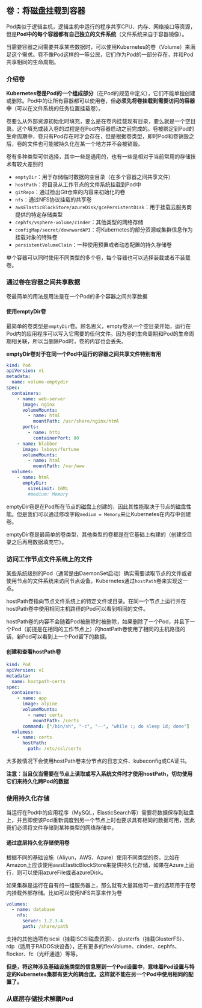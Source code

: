 卷：将磁盘挂载到容器
-------------------------------

Pod类似于逻辑主机，逻辑主机中运行的程序共享CPU、内存、网络接口等资源，但是**Pod中的每个容器都有自己独立的文件系统**（文件系统来自于容器镜像）。

当需要容器之间需要共享某些数据时，可以使用Kubernetes的卷（Volume）来满足这个需求。卷不像Pod这样的一等公民，它们作为Pod的一部分存在，并和Pod共享相同的生命周期。



### 介绍卷

**Kubernetes卷是Pod的一个组成部分**（在Pod的规范中定义），它们不能单独创建或删除。Pod中的让所有容器都可以使用卷，但**必须先将卷挂载到需要访问的容器中**（可以在文件系统的任务位置挂载卷）。

卷要么从外部资源初始化时填充，要么是在卷内挂载现有目录，要么就是一个空目录。这个填充或装入卷的过程是在Pod内容器启动之前完成的。卷被绑定到Pod的生命周期中，卷只有Pod存在时才会存在，但是根据卷类型，即时Pod和卷销毁之后，卷的文件也可能被持久化在某一个地方并不会被销毁。

卷有多种类型可供选择，其中一些是通用的，也有一些是相对于当前常用的存储技术有较大差别的

* `emptyDir`：用于存储临时数据的空目录（在多个容器之间共享文件）
* `hostPath`：将目录从工作节点的文件系统挂载到Pod中
* `gitRepo`：通过检出Git仓库的内容来初始化的卷
* `nfs`：通过NFS协议挂载的共享卷
* `awsElasticBlockStore/azureDisk/gcePersistentDisk`：用于挂载云服务商提供的特定存储类型
* `cephfs/vsphere-volume/cinder`：其他类型的网络存储
* `configMap/secret/downwardAPI`：将Kubernetes的部分资源或集群信息作为挂载对象的特殊卷
* `persistentVolumeClain`：一种使用预置或者动态配置的持久存储卷

单个容器可以同时使用不同类型的多个卷，每个容器也可以选择装载或者不装载卷。



### 通过卷在容器之间共享数据

卷最简单的用法是用法是在一个Pod的多个容器之间共享数据

#### 使用emptyDir卷

最简单的卷类型是`emptyDir`卷。顾名思义，empty卷从一个空目录开始，运行在Pod内的应用程序可以写入它需要的任何文件。因为卷的生命周期和Pod的生命周期相关联，所以当删除Pod时，卷的内容也会丢失。

**emptyDir卷对于在同一个Pod中运行的容器之间共享文件特别有用**

```yaml
kind: Pod
apiVersion: v1
metadata:
  name: volume-emptydir
spec:
  containers:
    - name: web-server
      image: nginx
      volumeMounts:
        - name: html
          mountPath: /usr/share/nginx/html
      ports:
        - name: http
          containerPort: 80
    - name: blabber
      image: laboys/fortune
      volumeMounts:
        - name: html
          mountPath: /var/www
  volumes:
    - name: html
      emptyDir:
        sizeLimit: 16Mi
        #medium: Memory
```

emptyDir卷是在Pod所在节点的磁盘上创建的，因此其性能取决于节点的磁盘性能。但是我们可以通过修改字段`medium = Memory`来让Kubernetes在内存中创建卷。

emptyDir卷是最简单的卷类型，其他类型的卷都是在它基础上构建的（创建空目录之后再用数据填充它）。



### 访问工作节点文件系统上的文件

某些系统级别的Pod（通常是由DaemonSet启动）确实需要读取节点的文件或者使用节点的文件系统来访问节点设备。Kubernetes通过`hostPath`卷来实现这一点。

hostPath卷指向节点文件系统上的特定文件或目录。在同一个节点上运行并在hostPath卷中使用相同主机路径的Pod可以看到相同的文件。

hostPath卷的内容不会随着Pod被删除时被删除，如果删除了一个Pod，并且下一个Pod（前提是在相同的工作节点上）的hostPath卷使用了相同的主机路径的话，新Pod可以看到上一个Pod留下的数据。

#### 创建和查看hostPath卷

```yaml
kind: Pod
apiVersion: v1
metadata:
  name: hostpath-certs
spec:
  containers:
    - name: app
      image: alpine
      volumeMounts:
        - name: certs
          mountPath: /certs
      command: ["/bin/sh", "-c", "--", "while :; do sleep 1d; done"]
  volumes:
    - name: certs
      hostPath:
        path: /etc/ssl/certs
```

大多数情况下会使用hostPath卷来分节点的日志文件、kubeconfig或CA证书。

**注意：当且仅当需要在节点上读取或写入系统文件时才使用hostPath，切勿使用它们来持久化跨Pod的数据**



### 使用持久化存储

当运行在Pod中的应用程序（MySQL，ElasticSearch等）需要将数据保存到磁盘上，并且即使该Pod重新调度到另一个节点上时也要求具有相同的数据可用，因此我们必须将文件存储到某种类型的网络存储中。

#### 通过底层持久化存储使用卷

根据不同的基础设施（Aliyun，AWS，Azure）使用不同类型的卷，比如在Amazon上应该使用awsElasticBlockStore来提供持久化存储，如果在Azure上运行，则可以使用azureFile或者azureDisk。

如果集群是运行在自有的一组服务器上，那么就有大量其他可一直的选项用于在卷内挂载外部存储。比如可以使用NFS共享来作为卷

```yaml
volumes:
  - name: database
    nfs:
      server: 1.2.3.4
      path: /share/path
```

支持的其他选项有iscsi（挂载ISCSI磁盘资源）、glusterfs（挂载GlusterFS）、rdp（适用于RADOS块设备），还有更多的flexVolume、cinder、cephfs、flocker、fc（光纤通道）等等。

**但是，将这种涉及基础设施类型的信息塞到一个Pod设置中，意味着Pod设置与特定的Kubernetes集群有更大的耦合度。这样就不能在另一个Pod中使用相同的配置了。**



### 从底层存储技术解耦Pod

